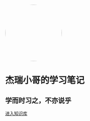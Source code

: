 <img width="180px" style="border-radius: 50%" bor src="//fastly.jsdelivr.net/gh/fzzjj2008/fzzjj2008.github.io/docs/images/jerry.jpg">

# **杰瑞小哥的学习笔记**

## 学而时习之，不亦说乎

[进入知识库](<README.md>)

